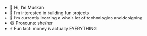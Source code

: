 - 👋 Hi, I’m Muskan
- 👀 I’m interested in building fun projects
- 🌱 I’m currently learning a whole lot of technologies and designing
- 😄 Pronouns: she/her
- ⚡ Fun fact: money is actually EVERYTHING

<!---
muskanprasad/muskanprasad is a ✨ special ✨ repository because its `README.md` (this file) appears on your GitHub profile.
You can click the Preview link to take a look at your changes.
--->
